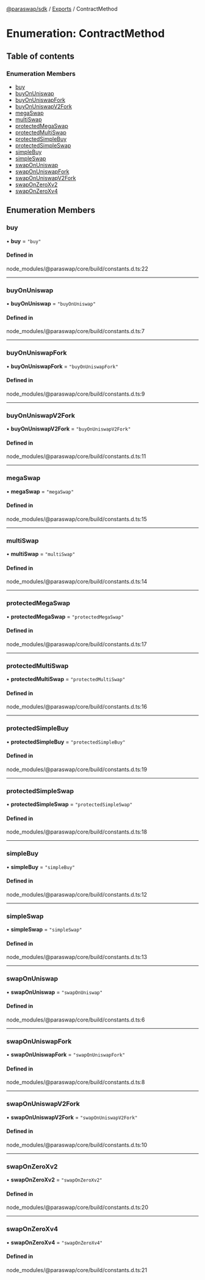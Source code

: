[@paraswap/sdk](../README.md) / [Exports](../modules.md) / ContractMethod

# Enumeration: ContractMethod

## Table of contents

### Enumeration Members

- [buy](ContractMethod.md#buy)
- [buyOnUniswap](ContractMethod.md#buyonuniswap)
- [buyOnUniswapFork](ContractMethod.md#buyonuniswapfork)
- [buyOnUniswapV2Fork](ContractMethod.md#buyonuniswapv2fork)
- [megaSwap](ContractMethod.md#megaswap)
- [multiSwap](ContractMethod.md#multiswap)
- [protectedMegaSwap](ContractMethod.md#protectedmegaswap)
- [protectedMultiSwap](ContractMethod.md#protectedmultiswap)
- [protectedSimpleBuy](ContractMethod.md#protectedsimplebuy)
- [protectedSimpleSwap](ContractMethod.md#protectedsimpleswap)
- [simpleBuy](ContractMethod.md#simplebuy)
- [simpleSwap](ContractMethod.md#simpleswap)
- [swapOnUniswap](ContractMethod.md#swaponuniswap)
- [swapOnUniswapFork](ContractMethod.md#swaponuniswapfork)
- [swapOnUniswapV2Fork](ContractMethod.md#swaponuniswapv2fork)
- [swapOnZeroXv2](ContractMethod.md#swaponzeroxv2)
- [swapOnZeroXv4](ContractMethod.md#swaponzeroxv4)

## Enumeration Members

### buy

• **buy** = ``"buy"``

#### Defined in

node_modules/@paraswap/core/build/constants.d.ts:22

___

### buyOnUniswap

• **buyOnUniswap** = ``"buyOnUniswap"``

#### Defined in

node_modules/@paraswap/core/build/constants.d.ts:7

___

### buyOnUniswapFork

• **buyOnUniswapFork** = ``"buyOnUniswapFork"``

#### Defined in

node_modules/@paraswap/core/build/constants.d.ts:9

___

### buyOnUniswapV2Fork

• **buyOnUniswapV2Fork** = ``"buyOnUniswapV2Fork"``

#### Defined in

node_modules/@paraswap/core/build/constants.d.ts:11

___

### megaSwap

• **megaSwap** = ``"megaSwap"``

#### Defined in

node_modules/@paraswap/core/build/constants.d.ts:15

___

### multiSwap

• **multiSwap** = ``"multiSwap"``

#### Defined in

node_modules/@paraswap/core/build/constants.d.ts:14

___

### protectedMegaSwap

• **protectedMegaSwap** = ``"protectedMegaSwap"``

#### Defined in

node_modules/@paraswap/core/build/constants.d.ts:17

___

### protectedMultiSwap

• **protectedMultiSwap** = ``"protectedMultiSwap"``

#### Defined in

node_modules/@paraswap/core/build/constants.d.ts:16

___

### protectedSimpleBuy

• **protectedSimpleBuy** = ``"protectedSimpleBuy"``

#### Defined in

node_modules/@paraswap/core/build/constants.d.ts:19

___

### protectedSimpleSwap

• **protectedSimpleSwap** = ``"protectedSimpleSwap"``

#### Defined in

node_modules/@paraswap/core/build/constants.d.ts:18

___

### simpleBuy

• **simpleBuy** = ``"simpleBuy"``

#### Defined in

node_modules/@paraswap/core/build/constants.d.ts:12

___

### simpleSwap

• **simpleSwap** = ``"simpleSwap"``

#### Defined in

node_modules/@paraswap/core/build/constants.d.ts:13

___

### swapOnUniswap

• **swapOnUniswap** = ``"swapOnUniswap"``

#### Defined in

node_modules/@paraswap/core/build/constants.d.ts:6

___

### swapOnUniswapFork

• **swapOnUniswapFork** = ``"swapOnUniswapFork"``

#### Defined in

node_modules/@paraswap/core/build/constants.d.ts:8

___

### swapOnUniswapV2Fork

• **swapOnUniswapV2Fork** = ``"swapOnUniswapV2Fork"``

#### Defined in

node_modules/@paraswap/core/build/constants.d.ts:10

___

### swapOnZeroXv2

• **swapOnZeroXv2** = ``"swapOnZeroXv2"``

#### Defined in

node_modules/@paraswap/core/build/constants.d.ts:20

___

### swapOnZeroXv4

• **swapOnZeroXv4** = ``"swapOnZeroXv4"``

#### Defined in

node_modules/@paraswap/core/build/constants.d.ts:21
